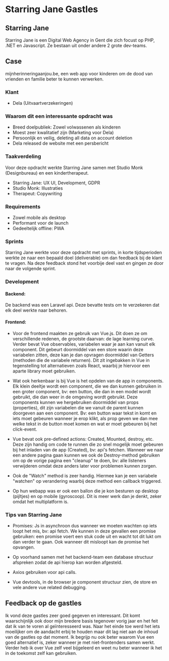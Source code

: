 # Starring Jane Gastles
## Starring Jane
Starring Jane is een Digital Web Agency in Gent die zich focust op PHP, .NET en Javascript. Ze bestaan uit onder andere 2 grote dev-teams.

## Case
mijnherinneringaanjou.be, een web app voor kinderen om de dood van vrienden en familie beter te kunnen verwerken.
### Klant
- Dela (Uitvaartverzekeringen)
### Waarom dit een interessante opdracht was
- Breed doelpubliek: Zowel volwassenen als kinderen
- Moest zeer kwalitatief zijn (Marketing voor Dela)
- Persoonlijk en veilig, deleting all data on account deletion
- Dela released de website met een persbericht
### Taakverdeling
Voor deze opdracht werkte Starring Jane samen met Studio Monk (Designbureau) en een kindertherapeut.

- Starring Jane: UX UI, Development, GDPR
- Studio Monk: Illustraties
- Therapeut: Copywriting

### Requirements
- Zowel mobile als desktop
- Performant voor de launch
- Gedeeltelijk offline: PWA

### Sprints
Starring Jane werkte voor deze opdracht met sprints, in korte tijdsperioden werkte ze naar een bepaald doel (deliverable) om dan feedback bij de klant te vragen. Na deze feedback stond het voorbije deel vast en gingen ze door naar de volgende sprint.

### Development
#### Backend: 
De backend was een Laravel api. Deze bevatte tests om te verzekeren dat elk deel werkte naar behoren.

#### Frontend: 
- Voor de frontend maakten ze gebruik van Vue.js. Dit doen ze om verschillende redenen, de grootste daarvan: de lage learning curve. Verder bevat Vue observables, variabelen waar je aan kan vanuit elk component. Dit gebeurt doormiddel van een store waarin deze variabelen zitten, deze kan je dan opvragen doormiddel van Getters (methoden die de variabele returnen). Dit zit ingebakken in Vue in tegenstelling tot alternatieven zoals React, waarbij je hiervoor een aparte library moet gebruiken.

- Wat ook herkenbaar is bij Vue is het opdelen van de app in components. Elk klein deeltje wordt een component, die we dan kunnen gebruiken in een groter component, bv: een button, die dan in een model wordt gebruikt, die dan weer in de omgeving wordt gebruikt. Deze components kunnen we hergebruiken doormiddel van props (properties), dit zijn variabelen die we vanuit de parent kunnen doorgeven aan een component. Bv: een button waar tekst in komt en iets moet gebeuren wanneer je erop klikt, als prop geven we dan mee welke tekst in de button moet komen en wat er moet gebeuren bij het click-event.

- Vue bevat ook pre-defined actions: Created, Mounted, destroy, etc. Deze zijn handig om code te runnen die zo snel mogelijk moet gebeuren bij het inladen van de app (Created), bv: api's fetchen. Wanneer we naar een andere pagina gaan kunnen we ook de Destroy-method gebruiken om op de vorige pagina een "cleanup" te doen, bv: alle listeners verwijderen omdat deze anders later voor problemen kunnen zorgen.

- Ook de "Watch" method is zeer handig. Hiermee kan je een variabele "watchen" op verandering waarbij deze method een callback triggered.

- Op hun webapp was er ook een ballon die je kon besturen op desktop (pijltjes) en op mobile (gyroscoop). Dit is meer werk dan je denkt, zeker omdat het multiplatform is.

### Tips van Starring Jane
- Promises: Js in asynchroon dus wanneer we moeten wachten op iets loopt het mis, bv: api fetch. We kunnen in deze gevallen een promise gebruiken: een promise voert een stuk code uit en wacht tot dit lukt om dan verder te gaan. Ook wanneer dit misloopt kan de promise het opvangen.

- Op voorhand samen met het backend-team een database structuur afspreken zodat de api hierop kan worden afgesteld.

- Axios gebruiken voor api calls.

- Vue devtools, in de browser je component structuur zien, de store en vele andere vue related debugging.

## Feedback op de gastles
Ik vond deze gastles zeer goed gegeven en interessant. Dit komt waarschijnlijk ook door mijn bredere basis tegenover vorig jaar en het feit dat ik van te voren al geïnteresseerd was. Naar het einde toe werd het iets moeilijker om de aandacht erbij te houden maar dit lag niet aan de inhoud van de gastles op dat moment. Ik begrijp nu ook beter waarom Vue een goed alternatief is, zeker wanneer je met niet-frontenders samen werkt. Verder heb ik over Vue zelf veel bijgeleerd en weet nu beter wanneer ik het in de toekomst zelf kan gebruiken.